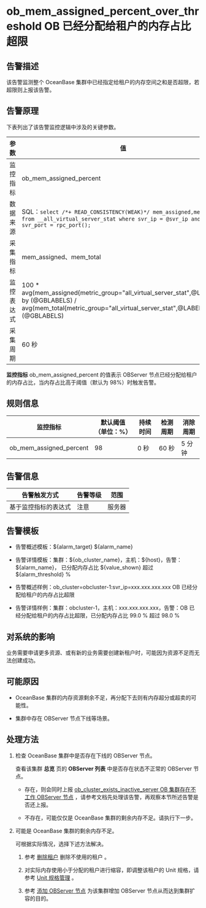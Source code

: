 ob_mem_assigned_percent_over_threshold OB 已经分配给租户的内存占比超限
==============================================================================

**告警描述**
-----------------------------

该告警监测整个 OceanBase 集群中已经指定给租户的内存空间之和是否超限，若超限则上报该告警。

告警原理
-------------------------

下表列出了该告警监控逻辑中涉及的关键参数。

|  参数   |                                                                                                    值                                                                                                     |
|-------|----------------------------------------------------------------------------------------------------------------------------------------------------------------------------------------------------------|
| 监控指标  | ob_mem_assigned_percent                                                                                                                                                                                  |
| 数据来源  | SQL：```select /*+ READ_CONSISTENCY(WEAK)*/ mem_assigned,mem_total from __all_virtual_server_stat where svr_ip = @svr_ip and svr_port = rpc_port(); ```  |
| 采集指标  | mem_assigned、mem_total                                                                                                                                                                                   |
| 监控表达式 | 100 \* avg(mem_assigned{metric_group="all_virtual_server_stat",@LABELS}) by (@GBLABELS) / avg(mem_total{metric_group="all_virtual_server_stat",@LABELS}) by (@GBLABELS)                                  |
| 采集周期  | 60 秒                                                                                                                                                                                                     |

**监控指标** ob_mem_assigned_percent 的值表示 OBServer 节点已经分配给租户的内存占比，当内存占比高于阈值（默认为 98%）时触发告警。

**规则信息**
-----------------------------

|          监控指标           | 默认阈值（单位：%） | 持续时间 | 检测周期 | 消除周期 |
|-------------------------|------------|------|------|------|
| ob_mem_assigned_percent | 98         | 0 秒  | 60 秒 | 5 分钟 |

**告警信息**
-----------------------------

|   告警触发方式   | 告警等级 | 范围  |
|------------|------|-----|
| 基于监控指标的表达式 | 注意   | 服务器 |

**告警模板**
-----------------------------

* 告警概述模板：\${alarm_target} ${alarm_name}

* 告警详情模板：集群：\${ob_cluster_name}，主机：\${host}，告警：\${alarm_name}， 已分配内存占比 \${value_shown} 超过 ${alarm_threshold} %
  
* 告警概述样例：ob_cluster=obcluster-1:svr_ip=xxx.xxx.xxx.xxx OB 已经分配给租户的内存占比超限

* 告警详情样例：集群：obcluster-1，主机：xxx.xxx.xxx.xxx，告警：OB 已经分配给租户的内存占比超限，已分配内存占比 99.0 % 超过 98.0 %

**对系统的影响**
-------------------------------

业务需要申请更多资源、或有新的业务需要创建新租户时，可能因为资源不足而无法创建成功。

**可能原因**
-----------------------------

* OceanBase 集群的内存资源剩余不足，再分配下去则有内存超分或超卖的可能性。

* 集群中存在 OBServer 节点下线等场景。

处理方法
-------------------------

1. 检查 OceanBase 集群中是否存在下线的 OBServer 节点。

   查看该集群 **总览** 页的 **OBServer 列表** 中是否存在状态不正常的 OBServer 节点。
   * 存在，则会同时上报 [ob_cluster_exists_inactive_server OB 集群存在不工作 OBServer 节点](../200.ob-alert/400.ob_cluster_exists_inactive_server.md) ，请参考文档先处理该告警，再观察本节所述告警是否还上报。

   * 不存在，可能仅仅是 OceanBase 集群的剩余内存不足。请执行下一步。

2. 可能是 OceanBase 集群的剩余内存不足。

   可根据实际情况，选择下述方法解决。
   1. 参考 [删除租户](../../../700.tenant-functions/600.manage-a-tenant/400.delete-a-tenant.md) 删除不使用的租户 。

   2. 对实际内存使用小于分配的租户进行缩容，即调整该租户的 Unit 规格，请参考 [Unit 规格管理](../../../700.tenant-functions/400.manage-unit-specification.md) 。

   3. 参考 [添加 OBServer 节点](../../../600.cluster-functions/600.manage-an-observer/100.add-an-observer.md) 为该集群增加 OBServer 节点从而达到集群扩容的目的。
